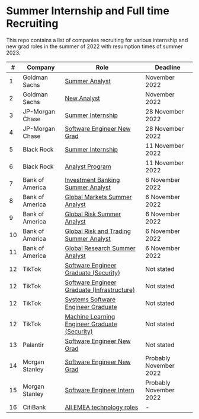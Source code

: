 # Summer Internship and Full time Recruiting
This repo contains a list of companies recruiting for various internship and new grad roles in the summer of 2022 with resumption times of summer 2023.

| # | Company | Role | Deadline |
---- | --- | --- |  --- |
1	|		Goldman Sachs	|	[Summer Analyst](https://goldmansachs.tal.net/vx/lang-en-GB/mobile-0/brand-2/xf-7fddc596a5d3/candidate/so/pm/1/pl/1/opp/2-Summer-Analyst-Summer-Associate-Internship-programs/en-GB)	| November 2022 |
2	|		Goldman Sachs	|	[New Analyst](https://goldmansachs.tal.net/vx/lang-en-GB/mobile-0/brand-2/xf-7fddc596a5d3/candidate/so/pm/1/pl/1/opp/1-New-Analyst-New-Associate-Full-time-roles/en-GB)	| November 2022 |
3 | JP-Morgan Chase | [Summer Internship](https://careers.jpmorgan.com/global/en/students/programs/software-engineer-summer) | 28 November 2022 |
4 | JP-Morgan Chase | [Software Engineer New Grad](https://jpmc.fa.oraclecloud.com/hcmUI/CandidateExperience/en/sites/CX_1001/job/210277397) | 28 November 2022
5 | Black Rock | [Summer Internship](https://blackrock.tal.net/vx/lang-en-GB/mobile-0/brand-3/user-1563447/xf-a877879afa64/wid-1/candidate/so/pm/1/pl/1/opp/6582-Summer-Internship-Program-EMEA/en-GB) | 11 November 2022 |
6 | Black Rock | [Analyst Program](https://blackrock.tal.net/vx/lang-en-GB/mobile-0/brand-3/xf-a877879afa64/wid-1/candidate/so/pm/1/pl/1/opp/6581-Analyst-Program-EMEA/en-GB) | 11 November 2022 |
7 | Bank of America | [Investment Banking Summer Analyst](https://bankcampuscareers.tal.net/vx/lang-en-GB/mobile-0/brand-4/user-1802545/xf-0b361ea63946/candidate/so/pm/1/pl/1/opp/8814-Investment-Banking-Summer-2023-Analyst-London/en-GB) | 6 November 2022 |
8 | Bank of America | [Global Markets Summer Analyst](https://bankcampuscareers.tal.net/vx/lang-en-GB/mobile-0/brand-4/user-1802545/xf-0b361ea63946/candidate/so/pm/1/pl/1/opp/8873-Global-Capital-Markets-ECM-DCM-LevFin-Summer-2023-Analyst-London/en-GB) | 6 November 2022 |
9 | Bank of America | [Global Risk Summer Analyst](https://bankcampuscareers.tal.net/vx/lang-en-GB/mobile-0/brand-4/user-1802545/xf-0b361ea63946/candidate/so/pm/1/pl/1/opp/8684-Global-Risk-Summer-2023-Analyst-London/en-GB) | 6 November 2022 |
10 | Bank of America | [Global Risk and Trading Summer Analyst](https://bankcampuscareers.tal.net/vx/lang-en-GB/mobile-0/brand-4/user-1802545/xf-0b361ea63946/candidate/so/pm/1/pl/1/opp/8681-Global-Markets-Sales-and-Trading-Summer-2023-Analyst-London/en-GB) | 6 November 2022 |
11 | Bank of America | [Global Research Summer Analyst](https://bankcampuscareers.tal.net/vx/lang-en-GB/mobile-0/brand-4/user-1802545/xf-0b361ea63946/candidate/so/pm/1/pl/1/opp/8677-Global-Research-Summer-2023-Analyst-London/en-GB) | 6 November 2022 |
12 | TikTok | [Software Engineer Graduate (Security)](https://careers.tiktok.com/position/7140277375040833806/detail) | Not stated |
12 | TikTok | [Software Engineer Graduate (Infrastructure)](https://careers.tiktok.com/position/7134696915211569444/detail) | Not stated |
12 | TikTok | [Systems Software Engineer Graduate](https://careers.tiktok.com/position/7138413107177851166/detail) | Not stated |
12 | TikTok | [Machine Learning Engineer Graduate (Security)](https://careers.tiktok.com/position/7138420543367514381/detail) | Not stated |
13 | Palantir | [Software Engineer New Grad](https://jobs.lever.co/palantir/73f6f11a-8165-4009-8dba-cc78ab9ca990) | Not stated |
14 | Morgan Stanley | [Software Engineer New Grad](https://morganstanley.tal.net/vx/candidate/apply/13688) | Probably November 2022 |
15 | Morgan Stanley | [Software Engineer Intern](https://morganstanley.tal.net/vx/candidate/apply/13689) | Probably November 2022 |
16 | CitiBank | [All EMEA technology roles](https://jobs.citi.com/search-jobs?acm=ALL&alrpm=ALL&ascf=[%7B%22key%22:%22industry%22,%22value%22:%22Europe+Middle+East+and+Africa%22%7D,%7B%22key%22:%22job_level%22,%22value%22:%22Full+Time+Analyst+-+Undergraduate%2fMasters%22%7D,%7B%22key%22:%22job_level%22,%22value%22:%22Full+Time+Associate+-+Masters%2fMBA%2fJD%2fPhD%22%7D]&ss=paid&utm_source=jobs.citi.com/emeafulltimeprogrammes&utm_medium=vanity&utm_campaign=2021_vanity) | - |
